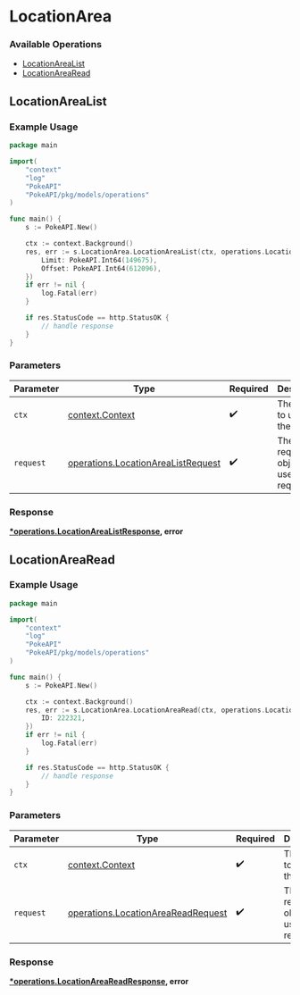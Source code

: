 # LocationArea

### Available Operations

* [LocationAreaList](#locationarealist)
* [LocationAreaRead](#locationarearead)

## LocationAreaList

### Example Usage

```go
package main

import(
	"context"
	"log"
	"PokeAPI"
	"PokeAPI/pkg/models/operations"
)

func main() {
    s := PokeAPI.New()

    ctx := context.Background()
    res, err := s.LocationArea.LocationAreaList(ctx, operations.LocationAreaListRequest{
        Limit: PokeAPI.Int64(149675),
        Offset: PokeAPI.Int64(612096),
    })
    if err != nil {
        log.Fatal(err)
    }

    if res.StatusCode == http.StatusOK {
        // handle response
    }
}
```

### Parameters

| Parameter                                                                                | Type                                                                                     | Required                                                                                 | Description                                                                              |
| ---------------------------------------------------------------------------------------- | ---------------------------------------------------------------------------------------- | ---------------------------------------------------------------------------------------- | ---------------------------------------------------------------------------------------- |
| `ctx`                                                                                    | [context.Context](https://pkg.go.dev/context#Context)                                    | :heavy_check_mark:                                                                       | The context to use for the request.                                                      |
| `request`                                                                                | [operations.LocationAreaListRequest](../../models/operations/locationarealistrequest.md) | :heavy_check_mark:                                                                       | The request object to use for the request.                                               |


### Response

**[*operations.LocationAreaListResponse](../../models/operations/locationarealistresponse.md), error**


## LocationAreaRead

### Example Usage

```go
package main

import(
	"context"
	"log"
	"PokeAPI"
	"PokeAPI/pkg/models/operations"
)

func main() {
    s := PokeAPI.New()

    ctx := context.Background()
    res, err := s.LocationArea.LocationAreaRead(ctx, operations.LocationAreaReadRequest{
        ID: 222321,
    })
    if err != nil {
        log.Fatal(err)
    }

    if res.StatusCode == http.StatusOK {
        // handle response
    }
}
```

### Parameters

| Parameter                                                                                | Type                                                                                     | Required                                                                                 | Description                                                                              |
| ---------------------------------------------------------------------------------------- | ---------------------------------------------------------------------------------------- | ---------------------------------------------------------------------------------------- | ---------------------------------------------------------------------------------------- |
| `ctx`                                                                                    | [context.Context](https://pkg.go.dev/context#Context)                                    | :heavy_check_mark:                                                                       | The context to use for the request.                                                      |
| `request`                                                                                | [operations.LocationAreaReadRequest](../../models/operations/locationareareadrequest.md) | :heavy_check_mark:                                                                       | The request object to use for the request.                                               |


### Response

**[*operations.LocationAreaReadResponse](../../models/operations/locationareareadresponse.md), error**

